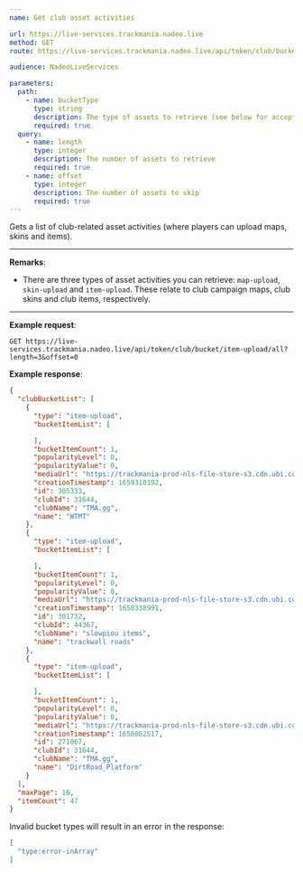 ```yaml
---
name: Get club asset activities

url: https://live-services.trackmania.nadeo.live
method: GET
route: https://live-services.trackmania.nadeo.live/api/token/club/bucket/{bucketType}/all?length={length}&offset={offset}

audience: NadeoLiveServices

parameters:
  path:
    - name: bucketType
      type: string
      description: The type of assets to retrieve (see below for accepted values)
      required: true
  query:
    - name: length
      type: integer
      description: The number of assets to retrieve
      required: true
    - name: offset
      type: integer
      description: The number of assets to skip
      required: true
---
```


Gets a list of club-related asset activities (where players can upload maps, skins and items).

---

**Remarks**:
- There are three types of asset activities you can retrieve: `map-upload`, `skin-upload` and `item-upload`. These relate to club campaign maps, club skins and club items, respectively.

---

**Example request**:
```plain
GET https://live-services.trackmania.nadeo.live/api/token/club/bucket/item-upload/all?length=3&offset=0
```

**Example response**:
```json
{
  "clubBucketList": [
    {
      "type": "item-upload",
      "bucketItemList": [

      ],
      "bucketItemCount": 1,
      "popularityLevel": 0,
      "popularityValue": 0,
      "mediaUrl": "https://trackmania-prod-nls-file-store-s3.cdn.ubi.com/club/card/31644/62e710715faaf.png?updateTimestamp=1659310196.png",
      "creationTimestamp": 1659310192,
      "id": 305333,
      "clubId": 31644,
      "clubName": "TMA.gg",
      "name": "WTMT"
    },
    {
      "type": "item-upload",
      "bucketItemList": [

      ],
      "bucketItemCount": 1,
      "popularityLevel": 0,
      "popularityValue": 0,
      "mediaUrl": "https://trackmania-prod-nls-file-store-s3.cdn.ubi.com/club/card/44367/62d83eaf92c2c.png?updateTimestamp=1658338994.png",
      "creationTimestamp": 1658338991,
      "id": 301732,
      "clubId": 44367,
      "clubName": "slowpiou items",
      "name": "trackwall roads"
    },
    {
      "type": "item-upload",
      "bucketItemList": [

      ],
      "bucketItemCount": 1,
      "popularityLevel": 0,
      "popularityValue": 0,
      "mediaUrl": "https://trackmania-prod-nls-file-store-s3.cdn.ubi.com/club/card/31644/626629b661e54.png?updateTimestamp=1650862520.png",
      "creationTimestamp": 1650862517,
      "id": 271067,
      "clubId": 31644,
      "clubName": "TMA.gg",
      "name": "DirtRoad_Platform"
    }
  ],
  "maxPage": 16,
  "itemCount": 47
}
```

Invalid bucket types will result in an error in the response:

```json
[
  "type:error-inArray"
]
```
